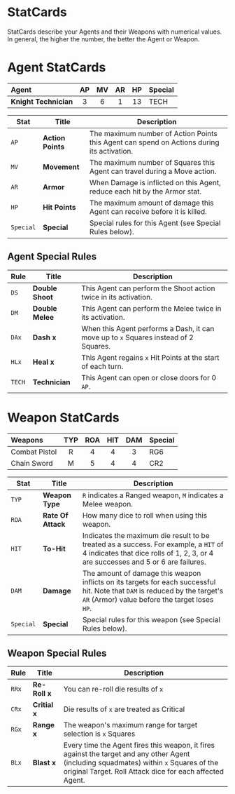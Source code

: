# StatCards

StatCards describe your Agents and their Weapons with numerical values. In general, the higher the number, the better the Agent or Weapon.

# Agent StatCards

|Agent|AP|MV|AR|HP|Special|
|:---------------|:----:|:----:|:----:|:----:|:----|
|**Knight Technician**|3|6|1|13|TECH|


|Stat|Title|Description|
|----|----|----|
|`AP`|**Action Points**|The maximum number of Action Points this Agent can spend on Actions during its activation.|
|`MV`|**Movement**|The maximum number of Squares this Agent can travel during a Move action.|
|`AR`|**Armor**|When Damage is inflicted on this Agent, reduce each hit by the Armor stat.|
|`HP`|**Hit Points**|The maximum amount of damage this Agent can receive before it is killed.|
|`Special`|**Special**|Special rules for this Agent (see Special Rules below).|

## Agent Special Rules

|Rule|Title|Description|
|----|----|----|
|`DS`|**Double Shoot**|This Agent can perform the Shoot action twice in its activation.|
|`DM`|**Double Melee**|This Agent can perform the Melee twice in its activation.|
|`DAx`|**Dash x**|When this Agent performs a Dash, it can move up to `x` Squares instead of 2 Squares.|
|`HLx`|**Heal x**|This Agent regains `x` Hit Points at the start of each turn.|
|`TECH`|**Technician**|This Agent can open or close doors for 0 `AP`.|

# Weapon StatCards

|Weapons|TYP|ROA|HIT|DAM|Special|
|:---------------|:----:|:----:|:----:|:----:|:----|
|Combat Pistol|R|4|4|3|RG6|
|Chain Sword|M|5|4|4|CR2|

|Stat|Title|Description|
|----|----|----|
|`TYP`|**Weapon Type**|`R` indicates a Ranged weapon, `M` indicates a Melee weapon.|
|`ROA`|**Rate Of Attack**|How many dice to roll when using this weapon.|
|`HIT`|**To-Hit**|Indicates the maximum die result to be treated as a success. For example, a `HIT` of 4 indicates that dice rolls of 1, 2, 3, or 4 are successes and 5 or 6 are failures.|
|`DAM`|**Damage**|The amount of damage this weapon inflicts on its targets for each successful hit. Note that `DAM` is reduced by the target's `AR` (Armor) value before the target loses `HP`.|
|`Special`|**Special**|Special rules for this weapon (see Special Rules below).|

## Weapon Special Rules

|Rule|Title|Description|
|----|----|----|
|`RRx`|**Re-Roll x**|You can re-roll die results of `x`|
|`CRx`|**Critial x**|Die results of `x` are treated as Critical|
|`RGx`|**Range x**|The weapon's maximum range for target selection is `x` Squares|
|`BLx`|**Blast x**|Every time the Agent fires this weapon, it fires against the target and any other Agent (including squadmates) within `x` Squares of the original Target. Roll Attack dice for each affected Agent.|
